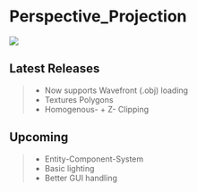 # Perspective_Projection

![](https://github.com/timmy0811/Perspective_Projection/blob/main/img.PNG?raw=true)

## Latest Releases
> - Now supports Wavefront (.obj) loading
> - Textures Polygons
> - Homogenous- + Z- Clipping

## Upcoming
> - Entity-Component-System
> - Basic lighting
> - Better GUI handling
